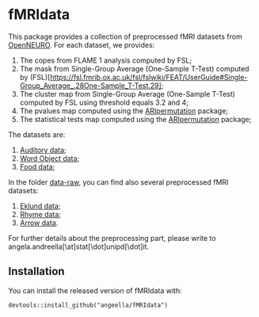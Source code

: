# fMRIdata

This package provides a collection of preprocessed fMRI datasets from [OpenNEURO](https://openneuro.org/). For each dataset, we provides: 
 
 1. The copes from FLAME 1 analysis computed by FSL;
 2. The mask from Single-Group Average (One-Sample T-Test) computed by (FSL)[https://fsl.fmrib.ox.ac.uk/fsl/fslwiki/FEAT/UserGuide#Single-Group_Average_.28One-Sample_T-Test.29];
 3. The cluster map from Single-Group Average (One-Sample T-Test) computed by FSL using threshold equals 3.2 and 4;
 4. The pvalues map computed using the [ARIpermutation](https://github.com/angeella/ARIpermutation) package;
 5. The statistical tests map computed using the [ARIpermutation](https://github.com/angeella/ARIpermutation) package;
 
 The datasets are:
 
 1. [Auditory data](https://openneuro.org/datasets/ds000158/versions/1.0.0);
 3. [Word Object data](https://openneuro.org/datasets/ds000107/versions/00001);
 4. [Food data](https://openneuro.org/datasets/ds000157/versions/00001);
 
 In the folder [data-raw](https://github.com/angeella/fMRIdata/tree/master/data-raw), you can find also several preprocessed fMRI datasets:
 
 1. [Eklund data](https://github.com/wanderine/ParametricMultisubjectfMRI);
 2. [Rhyme data](https://openneuro.org/datasets/ds000003/versions/1.0.0);
 3. [Arrow data](https://openneuro.org/datasets/ds000102/versions/00001).
 
 For further details about the preprocessing part, please write to angela.andreella[\at]stat[\dot]unipd[\dot]it.

## Installation

You can install the released version of fMRIdata with:

```{r}
devtools::install_github("angeella/fMRIdata")
```

